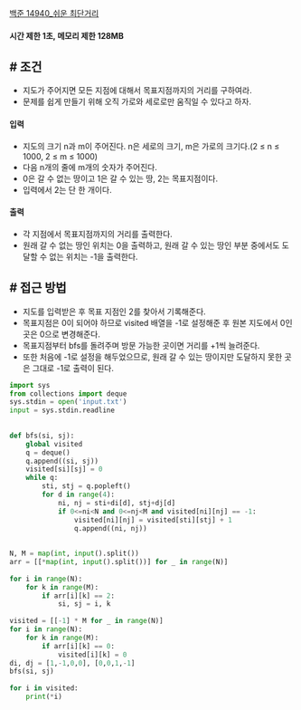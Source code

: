 
[백준 14940_쉬운 최단거리](https://www.acmicpc.net/problem/14940)


#### **시간 제한 1초, 메모리 제한 128MB**


## **# 조건**

- 지도가 주어지면 모든 지점에 대해서 목표지점까지의 거리를 구하여라.
- 문제를 쉽게 만들기 위해 오직 가로와 세로로만 움직일 수 있다고 하자.


#### **입력**
- 지도의 크기 n과 m이 주어진다. n은 세로의 크기, m은 가로의 크기다.(2 ≤ n ≤ 1000, 2 ≤ m ≤ 1000)
- 다음 n개의 줄에 m개의 숫자가 주어진다. 
- 0은 갈 수 없는 땅이고 1은 갈 수 있는 땅, 2는 목표지점이다. 
- 입력에서 2는 단 한 개이다.


#### **출력**
- 각 지점에서 목표지점까지의 거리를 출력한다.
- 원래 갈 수 없는 땅인 위치는 0을 출력하고, 원래 갈 수 있는 땅인 부분 중에서도 도달할 수 없는 위치는 -1을 출력한다.




## **# 접근 방법**

- 지도를 입력받은 후 목표 지점인 2를 찾아서 기록해준다.
- 목표지점은 0이 되어야 하므로 visited 배열을 -1로 설정해준 후 원본 지도에서 0인 곳은 0으로 변경해준다.
- 목표지점부터 bfs를 돌려주며 방문 가능한 곳이면 거리를 +1씩 늘려준다.
- 또한 처음에 -1로 설정을 해두었으므로, 원래 갈 수 있는 땅이지만 도달하지 못한 곳은 그대로 -1로 출력이 된다.

```python
import sys  
from collections import deque  
sys.stdin = open('input.txt')  
input = sys.stdin.readline  
  
  
def bfs(si, sj):  
    global visited  
    q = deque()  
    q.append((si, sj))  
    visited[si][sj] = 0  
    while q:  
        sti, stj = q.popleft()  
        for d in range(4):  
            ni, nj = sti+di[d], stj+dj[d]  
            if 0<=ni<N and 0<=nj<M and visited[ni][nj] == -1:  
                visited[ni][nj] = visited[sti][stj] + 1  
                q.append((ni, nj))  
  
  
N, M = map(int, input().split())  
arr = [[*map(int, input().split())] for _ in range(N)]  
  
for i in range(N):  
    for k in range(M):  
        if arr[i][k] == 2:  
            si, sj = i, k  
  
visited = [[-1] * M for _ in range(N)]  
for i in range(N):  
    for k in range(M):  
        if arr[i][k] == 0:  
            visited[i][k] = 0  
di, dj = [1,-1,0,0], [0,0,1,-1]  
bfs(si, sj)  
  
for i in visited:  
    print(*i)
```